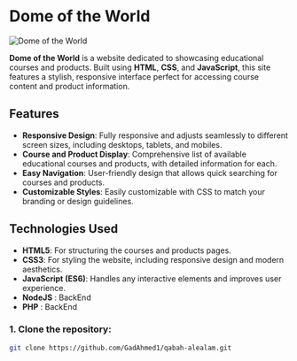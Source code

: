 # Dome of the World

![Dome of the World](https://i.ibb.co/270cHhF/qbh.png)  <!-- Replace this with the actual path to your image -->

**Dome of the World** is a website dedicated to showcasing educational courses and products. Built using **HTML**, **CSS**, and **JavaScript**, this site features a stylish, responsive interface perfect for accessing course content and product information.

## Features

- **Responsive Design**: Fully responsive and adjusts seamlessly to different screen sizes, including desktops, tablets, and mobiles.
- **Course and Product Display**: Comprehensive list of available educational courses and products, with detailed information for each.
- **Easy Navigation**: User-friendly design that allows quick searching for courses and products.
- **Customizable Styles**: Easily customizable with CSS to match your branding or design guidelines.

## Technologies Used

- **HTML5**: For structuring the courses and products pages.
- **CSS3**: For styling the website, including responsive design and modern aesthetics.
- **JavaScript (ES6)**: Handles any interactive elements and improves user experience.
- **NodeJS** : BackEnd 
- **PHP** : BackEnd 


### 1. Clone the repository:

```bash
git clone https://github.com/GadAhmed1/qabah-alealam.git 

